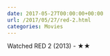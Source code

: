 ```yaml
---
date: 2017-05-27T00:00:00+00:00
url: /2017/05/27/red-2.html
categories: Movies
---
```

Watched RED 2 (2013) - ★★




